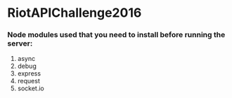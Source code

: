 # RiotAPIChallenge2016
###  Node modules used that you need to install before running the server:
1. async
2. debug
3. express
4. request
5. socket.io